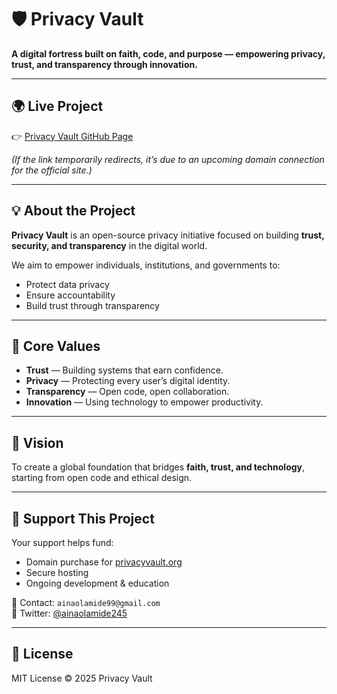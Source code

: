 # 🛡️ Privacy Vault

**A digital fortress built on faith, code, and purpose — empowering privacy, trust, and transparency through innovation.**

---

## 🌍 Live Project
👉 [Privacy Vault GitHub Page](https://ainaolamide245-blip.github.io/privacy-vault-/)

*(If the link temporarily redirects, it’s due to an upcoming domain connection for the official site.)*

---

## 💡 About the Project
**Privacy Vault** is an open-source privacy initiative focused on building **trust, security, and transparency** in the digital world.

We aim to empower individuals, institutions, and governments to:
- Protect data privacy  
- Ensure accountability  
- Build trust through transparency

---

## 🔑 Core Values
- **Trust** — Building systems that earn confidence.  
- **Privacy** — Protecting every user’s digital identity.  
- **Transparency** — Open code, open collaboration.  
- **Innovation** — Using technology to empower productivity.

---

## 🚀 Vision
To create a global foundation that bridges **faith, trust, and technology**, starting from open code and ethical design.

---

## 💜 Support This Project
Your support helps fund:
- Domain purchase for [privacyvault.org](http://privacyvault.org)  
- Secure hosting  
- Ongoing development & education  

📩 Contact: `ainaolamide99@gmail.com`  
💜 Twitter: [@ainaolamide245](https://twitter.com/ainaolamide245)

---

## 📄 License
MIT License © 2025 Privacy Vault
